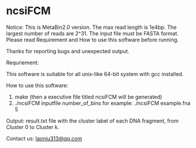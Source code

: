 # ncsiFCM
Notice:
This is MetaBin2.0 version.
The max read length is 1e4bp. The largest number of reads are 2^31. The input file must be FASTA format. Please read Requirement and How to use this software before running.

 Thanks for reporting bugs and unexpected output.

Requriement:

This software is suitable for all unix-like 64-bit system with gcc installed.

How to use this software:
1. make (then a executive file titled ncsiFCM will be generated)
2. ./ncsiFCM inputfile number_of_bins
	for example: ./ncsiFCM example.fna 5

Output:
result.txt file with the cluster label of each DNA fragment, from Cluster 0 to Cluster k.

Contact us:
laoniu313@qq.com
